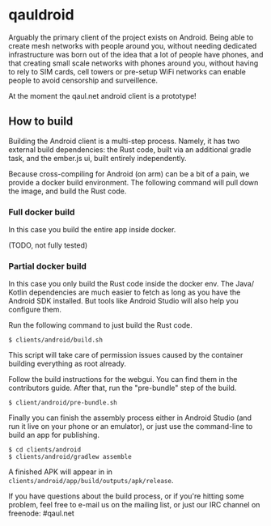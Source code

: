 # qauldroid

Arguably the primary client of the project exists on Android.  Being
able to create mesh networks with people around you, without needing
dedicated infrastructure was born out of the idea that a lot of people
have phones, and that creating small scale networks with phones around
you, without having to rely to SIM cards, cell towers or pre-setup
WiFi networks can enable people to avoid censorship and surveillence.

At the moment the qaul.net android client is a prototype!

## How to build

Building the Android client is a multi-step process.  Namely, it has
two external build dependencies: the Rust code, built via an
additional gradle task, and the ember.js ui, built entirely
independently.

Because cross-compiling for Android (on arm) can be a bit of a pain,
we provide a docker build environment.  The following command will
pull down the image, and build the Rust code.

### Full docker build

In this case you build the entire app inside docker.

(TODO, not fully tested)


### Partial docker build

In this case you only build the Rust code inside the docker env.  The
Java/ Kotlin dependencies are much easier to fetch as long as you have
the Android SDK installed.  But tools like Android Studio will also
help you configure them.

Run the following command to just build the Rust code.

```console
$ clients/android/build.sh
```

This script will take care of permission issues caused by the
container building everything as root already.

Follow the build instructions for the webgui.  You can find them in
the contributors guide.  After that, run the "pre-bundle" step of the
build.

```console
$ client/android/pre-bundle.sh
```

Finally you can finish the assembly process either in Android Studio
(and run it live on your phone or an emulator), or just use the
command-line to build an app for publishing.

```console
$ cd clients/android
$ clients/android/gradlew assemble
```

A finished APK will appear in in `clients/android/app/build/outputs/apk/release`.

If you have questions about the build process, or if you're hitting
some problem, feel free to e-mail us on the mailing list, or just our
IRC channel on freenode: #qaul.net

